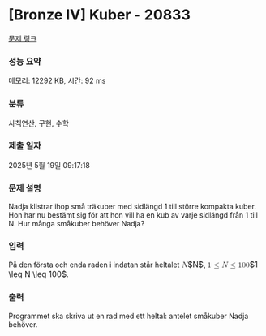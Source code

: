 # [Bronze IV] Kuber - 20833 

[문제 링크](https://www.acmicpc.net/problem/20833) 

### 성능 요약

메모리: 12292 KB, 시간: 92 ms

### 분류

사칙연산, 구현, 수학

### 제출 일자

2025년 5월 19일 09:17:18

### 문제 설명

<p>Nadja klistrar ihop små träkuber med sidlängd 1 till större kompakta kuber. Hon har nu bestämt sig för att hon vill ha en kub av varje sidlängd från 1 till N. Hur många småkuber behöver Nadja?</p>

### 입력 

 <p>På den första och enda raden i indatan står heltalet <mjx-container class="MathJax" jax="CHTML" style="font-size: 109%; position: relative;"><mjx-math class="MJX-TEX" aria-hidden="true"><mjx-mi class="mjx-i"><mjx-c class="mjx-c1D441 TEX-I"></mjx-c></mjx-mi></mjx-math><mjx-assistive-mml unselectable="on" display="inline"><math xmlns="http://www.w3.org/1998/Math/MathML"><mi>N</mi></math></mjx-assistive-mml><span aria-hidden="true" class="no-mathjax mjx-copytext">$N$</span></mjx-container>, <mjx-container class="MathJax" jax="CHTML" style="font-size: 109%; position: relative;"><mjx-math class="MJX-TEX" aria-hidden="true"><mjx-mn class="mjx-n"><mjx-c class="mjx-c31"></mjx-c></mjx-mn><mjx-mo class="mjx-n" space="4"><mjx-c class="mjx-c2264"></mjx-c></mjx-mo><mjx-mi class="mjx-i" space="4"><mjx-c class="mjx-c1D441 TEX-I"></mjx-c></mjx-mi><mjx-mo class="mjx-n" space="4"><mjx-c class="mjx-c2264"></mjx-c></mjx-mo><mjx-mn class="mjx-n" space="4"><mjx-c class="mjx-c31"></mjx-c><mjx-c class="mjx-c30"></mjx-c><mjx-c class="mjx-c30"></mjx-c></mjx-mn></mjx-math><mjx-assistive-mml unselectable="on" display="inline"><math xmlns="http://www.w3.org/1998/Math/MathML"><mn>1</mn><mo>≤</mo><mi>N</mi><mo>≤</mo><mn>100</mn></math></mjx-assistive-mml><span aria-hidden="true" class="no-mathjax mjx-copytext">$1 \leq N \leq 100$</span></mjx-container>.</p>

### 출력 

 <p>Programmet ska skriva ut en rad med ett heltal: antelet småkuber Nadja behöver.</p>

